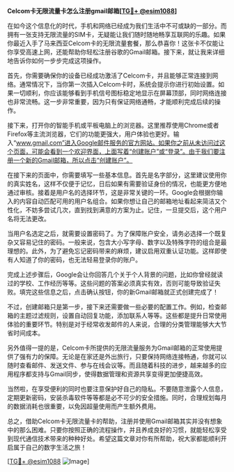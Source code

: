 **Celcom卡无限流量卡怎么注册gmail邮箱[[TG💪+ @esim1088](https://t.me/s/esim1088)]**

在如今这个信息化的时代，手机和网络已经成为我们生活中不可或缺的一部分。而拥有一张支持无限流量的SIM卡，无疑能让我们随时随地畅享互联网的乐趣。如果你最近入手了马来西亚Celcom卡的无限流量套餐，那么恭喜你！这张卡不仅能让你享受高速上网，还能帮助你轻松注册谷歌的Gmail邮箱。接下来，就让我来详细地告诉你如何一步步完成这项操作。

首先，你需要确保你的设备已经成功激活了Celcom卡，并且能够正常连接到网络。通常情况下，当你第一次插入Celcom卡时，系统会提示你进行初始设置。如果一切顺利，你应该能够看到手机信号图标稳定地显示在屏幕顶部，同时网络连接也非常流畅。这一步非常重要，因为只有保证网络通畅，才能顺利完成后续的操作。

接下来，打开你的智能手机或平板电脑上的浏览器。这里推荐使用Chrome或者Firefox等主流浏览器，它们的功能更强大，用户体验也更好。输入“www.gmail.com”进入Google邮件服务的官方网站。如果你之前从未访问过这个页面，可能会看到一个欢迎界面，上面写着“创建账户”或“登录”。由于我们要注册一个新的Gmail邮箱，所以点击“创建账户”。

在接下来的页面中，你需要填写一些基本信息。首先是名字部分，这里建议使用你的真实姓名，这样不仅便于记忆，日后如果有需要验证身份的情况，也能更方便地通过审核。接着是用户名的选择环节，这是非常关键的一环。Google会根据你输入的内容自动匹配可用的用户名组合。如果你想让自己的邮箱地址看起来简洁又个性化，不妨多尝试几次，直到找到满意的方案为止。记住，一旦提交后，这个用户名将无法更改。

当用户名选定之后，就需要设置密码了。为了保障账户安全，请务必选择一个既复杂又容易记住的密码。一般来说，包含大小写字母、数字以及特殊字符的组合是最理想的。此外，为了避免忘记密码带来的麻烦，建议启用双重认证功能。这样即使有人知道了你的密码，也无法轻易登录你的账户。

完成上述步骤后，Google会让你回答几个关于个人背景的问题，比如你曾经就读过的学校、工作经历等等。这些问题的答案必须真实有效，否则可能导致验证失败。填完这些信息之后，点击确认按钮，你的新Gmail邮箱就正式创建完成了！

不过，创建邮箱只是第一步，接下来还需要做一些必要的配置工作。例如，检查邮箱的主题过滤规则，设置自动回复功能，添加联系人等等。这些都是提升日常使用体验的重要环节。特别是对于经常收发邮件的人来说，合理的分类管理能够大大节省时间成本。

另外值得一提的是，Celcom卡所提供的无限流量服务为Gmail邮箱的正常使用提供了强有力的保障。无论是在家还是外出旅行，只要保持网络连接畅通，你就可以随时查看邮件、发送文件、参与在线会议等。而且随着科技的进步，越来越多的应用程序都支持与Gmail同步，使得数据管理和资源共享变得更加便捷高效。

当然啦，在享受便利的同时也要注意保护好自己的隐私。不要随意泄露个人信息，定期更新密码，安装杀毒软件等等都是必不可少的安全措施。同时，合理规划每月的数据消耗也很重要，以免因超量使用而产生额外费用。

总之，借助Celcom卡无限流量卡的帮助，注册并使用Gmail邮箱其实并没有想象中的那么困难。只要你按照正确的流程操作，并且养成良好的习惯，就能轻松享受到现代通信技术带来的种种好处。希望这篇文章对你有所帮助，祝大家都能顺利开启属于自己的数字生活之旅！

[[TG💪+ @esim1088](https://t.me/s/esim1088) ![Image](https://i.postimg.cc/4NQfJmqS/Snipaste-2025-05-13-00-14-12.png)]